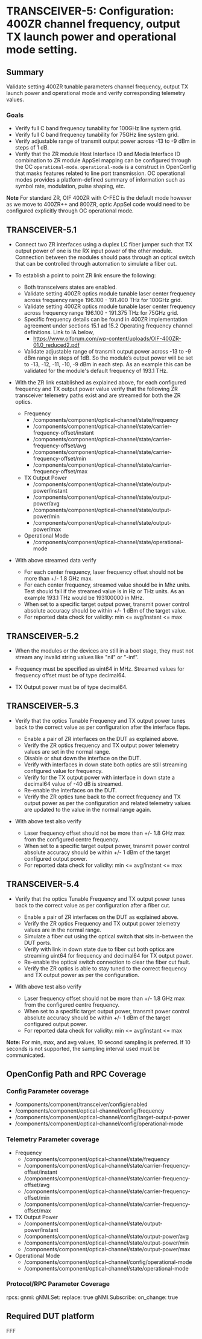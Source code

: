# TRANSCEIVER-5: Configuration: 400ZR channel frequency, output TX launch power and operational mode setting.

## Summary

Validate setting 400ZR tunable parameters channel frequency, output TX launch
power and operational mode and verify corresponding telemetry values.

### Goals

*   Verify full C band frequency tunability for 100GHz line system grid.
*   Verify full C band frequency tunability for 75GHz line system grid.
*   Verify adjustable range of transmit output power across -13 to -9 dBm in
    steps of 1 dB.
*   Verify that the ZR module Host Interface ID and Media Interface ID
    combination to ZR module AppSel mapping can be configured through the OC
    `operational-mode`. `operational-mode` is a construct in OpenConfig that
    masks features related to line port transmission. OC operational modes
    provides a platform-defined summary of information such as symbol rate,
    modulation, pulse shaping, etc.

**Note** For standard ZR, OIF 400ZR with C-FEC is the default mode however as we
move to 400ZR++ and 800ZR, optic AppSel code would need to be configured
explicitly through OC operational mode.

## TRANSCEIVER-5.1

*   Connect two ZR interfaces using a duplex LC fiber jumper such that TX output
    power of one is the RX input power of the other module. Connection between
    the modules should pass through an optical switch that can be controlled
    through automation to simulate a fiber cut.
*   To establish a point to point ZR link ensure the following:

    *   Both transceivers states are enabled.
    *   Validate setting 400ZR optics module tunable laser center frequency
        across frequency range 196.100 - 191.400 THz for 100GHz grid.
    *   Validate setting 400ZR optics module tunable laser center frequency
        across frequency range 196.100 - 191.375 THz for 75GHz grid.
    *   Specific frequency details can be found in 400ZR implementation
        agreement under sections 15.1 ad 15.2 Operating frequency channel
        definitions. Link to IA below,
        *   https://www.oiforum.com/wp-content/uploads/OIF-400ZR-01.0_reduced2.pdf
    *   Validate adjustable range of transmit output power across -13 to -9 dBm
        range in steps of 1dB. So the module’s output power will be set to -13,
        -12, -11, -10, -9 dBm in each step. As an example this can be validated
        for the module's default frequency of 193.1 THz.

*   With the ZR link established as explained above, for each configured
    frequency and TX output power value verify that the following ZR transceiver
    telemetry paths exist and are streamed for both the ZR optics.

    *   Frequency
        *   /components/component/optical-channel/state/frequency
        *   /components/component/optical-channel/state/carrier-frequency-offset/instant
        *   /components/component/optical-channel/state/carrier-frequency-offset/avg
        *   /components/component/optical-channel/state/carrier-frequency-offset/min
        *   /components/component/optical-channel/state/carrier-frequency-offset/max
    *   TX Output Power
        *   /components/component/optical-channel/state/output-power/instant
        *   /components/component/optical-channel/state/output-power/avg
        *   /components/component/optical-channel/state/output-power/min
        *   /components/component/optical-channel/state/output-power/max
    *   Operational Mode
        *   /components/component/optical-channel/state/operational-mode

*   With above streamed data verify

    *   For each center frequency, laser frequency offset should not be more
        than +/- 1.8 GHz max.
    *   For each center frequency, streamed value should be in Mhz units. Test
        should fail if the streamed value is in Hz or THz units. As an example
        193.1 THz would be 193100000 in MHz.
    *   When set to a specific target output power, transmit power control
        absolute accuracy should be within +/- 1 dBm of the target value.
    *   For reported data check for validity: min <= avg/instant <= max

## TRANSCEIVER-5.2

*   When the modules or the devices are still in a boot stage, they must not
    stream any invalid string values like "nil" or "-inf".

*   Frequency must be specified as uint64 in MHz. Streamed values for frequency
    offset must be of type decimal64.

*   TX Output power must be of type decimal64.

## TRANSCEIVER-5.3

*   Verify that the optics Tunable Frequency and TX output power tunes back to
    the correct value as per configuration after the interface flaps.

    *   Enable a pair of ZR interfaces on the DUT as explained above.
    *   Verify the ZR optics frequency and TX output power telemetry values are
        set in the normal range.
    *   Disable or shut down the interface on the DUT.
    *   Verify with interfaces in down state both optics are still streaming
        configured value for frequency.
    *   Verify for the TX output power with interface in down state a decimal64
        value of -40 dB is streamed.
    *   Re-enable the interfaces on the DUT.
    *   Verify the ZR optics tune back to the correct frequency and TX output
        power as per the configuration and related telemetry values are updated
        to the value in the normal range again.

*   With above test also verify

    *   Laser frequency offset should not be more than +/- 1.8 GHz max from the
        configured centre frequency.
    *   When set to a specific target output power, transmit power control
        absolute accuracy should be within +/- 1 dBm of the target configured
        output power.
    *   For reported data check for validity: min <= avg/instant <= max

## TRANSCEIVER-5.4

*   Verify that the optics Tunable Frequency and TX output power tunes back to
    the correct value as per configuration after a fiber cut.

    *   Enable a pair of ZR interfaces on the DUT as explained above.
    *   Verify the ZR optics Frequency and TX output power telemetry values are
        in the normal range.
    *   Simulate a fiber cut using the optical switch that sits in-between the
        DUT ports.
    *   Verify with link in down state due to fiber cut both optics are
        streaming uint64 for frequency and decimal64 for TX output power.
    *   Re-enable the optical switch connection to clear the fiber cut fault.
    *   Verify the ZR optics is able to stay tuned to the correct frequency and
        TX output power as per the configuration.

*   With above test also verify

    *   Laser frequency offset should not be more than +/- 1.8 GHz max from the
        configured centre frequency.
    *   When set to a specific target output power, transmit power control
        absolute accuracy should be within +/- 1 dBm of the target configured
        output power.
    *   For reported data check for validity: min <= avg/instant <= max

**Note:** For min, max, and avg values, 10 second sampling is preferred. If 10
seconds is not supported, the sampling interval used must be communicated.

## OpenConfig Path and RPC Coverage

### Config Parameter coverage

*   /components/component/transceiver/config/enabled
*   /components/component/optical-channel/config/frequency
*   /components/component/optical-channel/config/target-output-power
*   /components/component/optical-channel/config/operational-mode

### Telemetry Parameter coverage

*   Frequency
    *   /components/component/optical-channel/state/frequency
    *   /components/component/optical-channel/state/carrier-frequency-offset/instant
    *   /components/component/optical-channel/state/carrier-frequency-offset/avg
    *   /components/component/optical-channel/state/carrier-frequency-offset/min
    *   /components/component/optical-channel/state/carrier-frequency-offset/max
*   TX Output Power
    *   /components/component/optical-channel/state/output-power/instant
    *   /components/component/optical-channel/state/output-power/avg
    *   /components/component/optical-channel/state/output-power/min
    *   /components/component/optical-channel/state/output-power/max
*   Operational Mode
    *   /components/component/optical-channel/config/operational-mode
    *   /components/component/optical-channel/state/operational-mode

### Protocol/RPC Parameter Coverage

rpcs:
  gnmi:
    gNMI.Set:
      replace: true
    gNMI.Subscribe:
      on_change: true

## Required DUT platform

FFF
